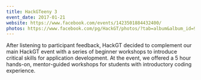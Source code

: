 ```yaml
---
title: HackGTeeny 3
event_date: 2017-01-21
website: https://www.facebook.com/events/1423501884432400/
photos: https://www.facebook.com/pg/HackGT/photos/?tab=album&album_id=951303141636199
---
```


After listening to participant feedback, HackGT decided to complement our main HackGT event with a series of beginner workshops to introduce critical skills for application development. At the event, we offered a 5 hour hands-on, mentor-guided workshops for students with introductory coding experience.

